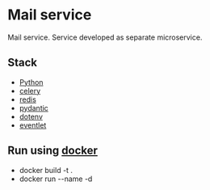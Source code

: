 # Mail service
Mail service. Service developed as separate microservice.

## Stack
- [Python](https://www.python.org/)
- [celery](https://docs.celeryq.dev/en/stable/)
- [redis](https://redis.io/)
- [pydantic](https://docs.pydantic.dev/latest/)
- [dotenv](https://pypi.org/project/python-dotenv/)
- [eventlet](https://pypi.org/project/eventlet/)

## Run using [docker](https://www.docker.com/)
- docker build -t <img-name> .
- docker run --name <container-name> -d <img-name>